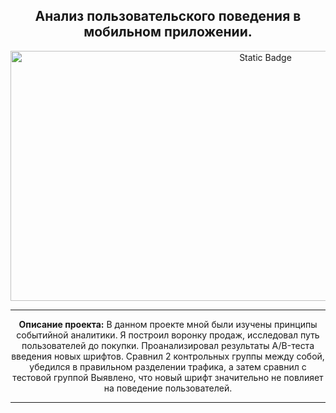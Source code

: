 <h2 align="center"> Анализ пользовательского поведения в мобильном приложении.</h2>

<p align="center" dir="auto">
<img alt="Static Badge" src="https://img.freepik.com/free-vector/a-man-near-huge-lcd-screen-with-city-map-and-gps-tags-on-the-screen-getting-information-about-the-city-illustration_335657-303.jpg?w=1380&t=st=1695231011~exp=1695231611~hmac=fb7d079a731184a75a3b1c85ba5ad7c524354b0c8baefdb980cf3edcd226d311" width="800" height="400">
</p>

<hr>

<p align="center" dir="auto"> 
<b>Описание проекта:</b> В данном проекте мной были изучены принципы событийной аналитики. Я построил
воронку продаж, исследовал путь пользователей до покупки. Проанализировал
результаты A/B-теста введения новых шрифтов. Сравнил 2 контрольных группы между
собой, убедился в правильном разделении трафика, а затем сравнил с тестовой группой
Выявлено, что новый шрифт значительно не повлияет на поведение пользователей.

<hr>
